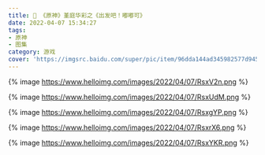 ```yaml
---
title: 📸 《原神》堇庭华彩之《出发吧！嘟嘟可》
date: 2022-04-07 15:34:27
tags:
- 原神
- 图集
category: 游戏
cover: 'https://imgsrc.baidu.com/super/pic/item/96dda144ad345982577d945349f431adcaef8478.jpg'
---
```


{% image https://www.helloimg.com/images/2022/04/07/RsxV2n.png %}

{% image https://www.helloimg.com/images/2022/04/07/RsxUdM.png %}

{% image https://www.helloimg.com/images/2022/04/07/RsxgYP.png %}

{% image https://www.helloimg.com/images/2022/04/07/RsxrX6.png %}

{% image https://www.helloimg.com/images/2022/04/07/RsxYKR.png %}
